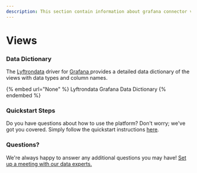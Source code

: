 ```yaml
---
description: This section contain information about grafana connector views information
---
```


# Views

### Data Dictionary

The [Lyftrondata](https://www.lyftrondata.com/) driver for [Grafana](None/)[ ](https://www.lyftrondata.com/integration/grafana/)provides a detailed data dictionary of the views with data types and column names.

{% embed url="None" %}
Lyftrondata Grafana Data Dictionary
{% endembed %}

### Quickstart Steps

Do you have questions about how to use the platform? Don't worry; we've got you covered. Simply follow the quickstart instructions [here](../README.md).

### Questions? <a href="#questions" id="questions"></a>

We're always happy to answer any additional questions you may have! [Set up a meeting with our data experts.](https://www.lyftrondata.com/book-a-meeting/)


